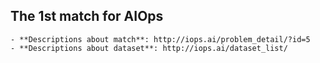 The 1st match for AIOps 
--------

	- **Descriptions about match**: http://iops.ai/problem_detail/?id=5
	- **Descriptions about dataset**: http://iops.ai/dataset_list/